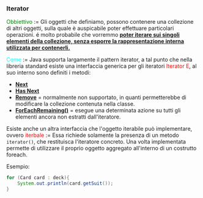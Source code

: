 ### Iterator
<span style=color:green>Obbiettivo</span> := Gli oggetti che definiamo, possono contenere una collezione di altri oggetti, sulla quale è auspicabile poter effettuare particolari operazioni. é molto probabile che vorremmo <b><u>poter iterare sui singoli elementi della collezione, senza esporre la rappresentazione interna utilizzata per contenerli.</u></b>  

<span style=color:cyan>Come</span> := Java supporta largamente il pattern iterator, a tal punto che nella libreria standard esiste una interfaccia generica per gli iteratori <span style=color:red>Iterator E</span>, al suo interno sono definiti i metodi:
 - <b><u>Next</u></b>
 - <b><u>Has Next</u></b>
 - <b><u>Remove</u></b> = normalmente non supportato, in quanti permetterebbe di modificare la collezione contenuta nella classe. 
 - <b><u>ForEachRemaining()</u></b> = esegue una determinata azione su tutti gli elementi ancora non estratti dall'iteratore. 

Esiste anche un altra interfaccia che l'oggetto iterabile può implementare, ovvero <span style=color:red>iterbale</span> := Essa richiede solamente la presenza di un metodo `iterator()`, che restituisca l'iteratore concreto. Una volta implementata permette di utilizzare il proprio oggetto aggregato all'interno di un costrutto foreach. 

Esempio:
``` java
for (Card card : deck){
	System.out.println(card.getSuit());
}
```